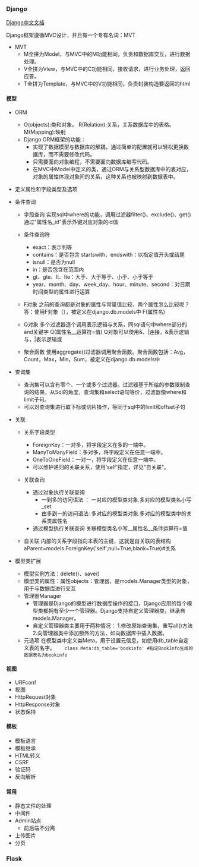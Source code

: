 ### Django 
[Django中文文档](https://docs.djangoproject.com/zh-hans/2.1/)

Django框架遵循MVC设计，并且有一个专有名词：MVT 

- MVT 
  - M全拼为Model，与MVC中的M功能相同，负责和数据库交互，进行数据处理。
  - V全拼为View，与MVC中的C功能相同，接收请求，进行业务处理，返回应答。
  -  T全拼为Template，与MVC中的V功能相同，负责封装构造要返回的html 


 #### 模型 

-  ORM 
    -  O(objects):类和对象。 R(Relation):关系，关系数据库中的表格。M(Mapping):映射
   - Django ORM框架的功能：
     - 实现了数据模型与数据库的解耦，通过简单的配置就可以轻松更换数据库，而不需要修改代码。
     - 只需要面向对象编程，不需要面向数据库编写代码。
     - 在MVC中Model中定义的类，通过ORM与关系型数据库中的表对应，对象的属性体现对象间的关系，这种关系也被映射到数据表中。

- 定义属性和字段类型及选项 
- 条件查询 
   - 字段查询 
   实现sql中where的功能，调用过滤器filter()、exclude()、get()  
   通过"属性名_id"表示外键对应对象的id值  

   - 条件查询符 
     - exact：表示判等 
     - contains：是否包含 
     startswith、endswith：以指定值开头或结尾  
     -  isnull：是否为null 
     - in：是否包含在范围内 
     - gt、gte、lt、lte：大于、大于等于、小于、小于等于
     - year、month、day、week_day、hour、minute、second：对日期时间类型的属性进行运算 
  
  - F对象 
  之前的查询都是对象的属性与常量值比较，两个属性怎么比较呢？
  答：使用F对象（），被定义在django.db.models中 
  F(属性名) 
  - Q对象 
  多个过滤器逐个调用表示逻辑与关系，同sql语句中where部分的and关键字 
  Q(属性名__运算符=值) 
  Q对象可以使用&、|连接，&表示逻辑与，|表示逻辑或 

  - 聚合函数 
  使用aggregate()过滤器调用聚合函数。聚合函数包括：Avg，Count，Max，Min，Sum，被定义在django.db.models中   

- 查询集  
   - 查询集可以含有零个、一个或多个过滤器。过滤器基于所给的参数限制查询的结果，从Sql的角度，查询集和select语句等价，过滤器像where和limit子句。
   - 可以对查询集进行取下标或切片操作，等同于sql中的limit和offset子句 

- 关联  
   - 关系字段类型 
      - ForeignKey：一对多，将字段定义在多的一端中。
      - ManyToManyField：多对多，将字段定义在任意一端中。
      - OneToOneField：一对一，将字段定义在任意一端中。
      -  可以维护递归的关联关系，使用'self'指定，详见"自关联"。 

  - 关联查询  
    - 通过对象执行关联查询 
       - 一到多的访问语法 ： 一对应的模型类对象.多对应的模型类名小写_set 
       -  由多到一的访问语法: 多对应的模型类对象.多对应的模型类中的关系类属性名 
    - 通过模型执行关联查询 
     关联模型类名小写__属性名__条件运算符=值  

  - 自关联 
  内部的关系字段指向本表的主键，这就是自关联的表结构 
  aParent=models.ForeignKey('self',null=True,blank=True)#关系 

- 模型类扩展 
  - 模型实例方法：delete()、save() 
  - 模型类的属性：属性objects：管理器，是models.Manager类型的对象，用于与数据库进行交互  
  - 管理器Manager 
     -  管理器是Django的模型进行数据库操作的接口，Django应用的每个模型类都拥有至少一个管理器。Django支持自定义管理器类，继承自models.Manager。
    - 自定义管理器类主要用于两种情况：
        1.修改原始查询集，重写all()方法
        2.向管理器类中添加额外的方法，如向数据库中插入数据。
  - 元选项 
  在模型类中定义类Meta，用于设置元信息，如使用db_table自定义表的名字。 
  `   class Meta:db_table='bookinfo' #指定BookInfo生成的数据表名为bookinfo`


####  视图 
- URFconf  
- 视图 
- HttpRequest对象 
- HttpResponse对象 
- 状态保持 


#### 模板  

- 模板语言 
- 模板继承 
- HTML转义  
- CSRF  
- 验证码  
- 反向解析  

#### 常用 

- 静态文件的处理 
- 中间件 
- Admin站点 
  - 前后端不分离
- 上传图片 
- 分页 


### Flask
